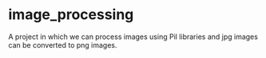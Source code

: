# image_processing
A project in which we can process images using Pil libraries and jpg images can be converted to png images.
